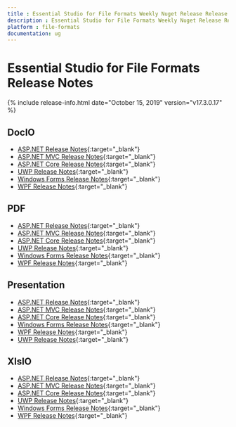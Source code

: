 ```yaml
---
title : Essential Studio for File Formats Weekly Nuget Release Release Notes  
description : Essential Studio for File Formats Weekly Nuget Release Release Notes  
platform : file-formats
documentation: ug
---
```


# Essential Studio for File Formats  Release Notes  

{% include release-info.html date="October 15, 2019" version="v17.3.0.17" %} 

## DocIO

* [ASP.NET Release Notes](/aspnet/release-notes/v17.3.0.17#docio){:target="_blank"}
* [ASP.NET MVC Release Notes](/aspnetmvc/release-notes/v17.3.0.17#docio){:target="_blank"}
* [ASP.NET Core Release Notes](/aspnet-core/release-notes/v17.3.0.17#docio){:target="_blank"}
* [UWP Release Notes](/uwp/release-notes/v17.3.0.17#docio){:target="_blank"}
* [Windows Forms Release Notes](/windowsforms/release-notes/v17.3.0.17#docio){:target="_blank"}
* [WPF Release Notes](/wpf/release-notes/v17.3.0.17#docio){:target="_blank"}


## PDF

* [ASP.NET Release Notes](/aspnet/release-notes/v17.3.0.17#pdf){:target="_blank"}
* [ASP.NET MVC Release Notes](/aspnetmvc/release-notes/v17.3.0.17#pdf){:target="_blank"}
* [ASP.NET Core Release Notes](/aspnet-core/release-notes/v17.3.0.17#pdf){:target="_blank"}
* [UWP Release Notes](/uwp/release-notes/v17.3.0.17#pdf){:target="_blank"}
* [Windows Forms Release Notes](/windowsforms/release-notes/v17.3.0.17#pdf){:target="_blank"}
* [WPF Release Notes](/wpf/release-notes/v17.3.0.17#pdf){:target="_blank"}


## Presentation

* [ASP.NET Release Notes](/aspnet/release-notes/v17.3.0.17#presentation){:target="_blank"}
* [ASP.NET MVC Release Notes](/aspnetmvc/release-notes/v17.3.0.17#presentation){:target="_blank"}
* [ASP.NET Core Release Notes](/aspnet-core/release-notes/v17.3.0.17#presentation){:target="_blank"}
* [Windows Forms Release Notes](/windowsforms/release-notes/v17.3.0.17#presentation){:target="_blank"}
* [WPF Release Notes](/wpf/release-notes/v17.3.0.17#presentation){:target="_blank"}
* [UWP Release Notes](/uwp/release-notes/v17.3.0.17#presentation){:target="_blank"}


## XlsIO

* [ASP.NET Release Notes](/aspnet/release-notes/v17.3.0.17#xlsio){:target="_blank"}
* [ASP.NET MVC Release Notes](/aspnetmvc/release-notes/v17.3.0.17#xlsio){:target="_blank"}
* [ASP.NET Core Release Notes](/aspnet-core/release-notes/v17.3.0.17#xlsio){:target="_blank"}
* [UWP Release Notes](/uwp/release-notes/v17.3.0.17#xlsio){:target="_blank"}
* [Windows Forms Release Notes](/windowsforms/release-notes/v17.3.0.17#xlsio){:target="_blank"}
* [WPF Release Notes](/wpf/release-notes/v17.3.0.17#xlsio){:target="_blank"}